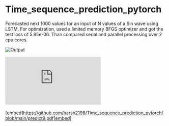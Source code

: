 # Time_sequence_prediction_pytorch
Forecasted next 1000 values for an input of N values of a Sin wave using LSTM. For optimization, used a limited memory BFGS optimizer and got the test loss of 5.85e-06. Than compared serial and parallel processing over 2 cpu cores.


<img width="371" alt="Output" src="https://github.com/harsh2198/Time_sequence_prediction_pytorch/assets/49284471/f112f0cb-21e9-46c8-9c79-6ca7c77716e6">

![alt text](https://github.com/harsh2198/Time_sequence_prediction_pytorch/blob/main/predict9.pdf?raw=true)

[embed]https://github.com/harsh2198/Time_sequence_prediction_pytorch/blob/main/predict9.pdf[embed]
